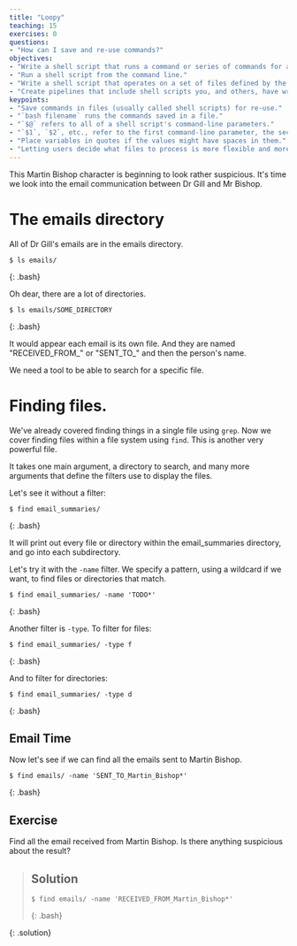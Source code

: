 ```yaml
---
title: "Loopy"
teaching: 15
exercises: 0
questions:
- "How can I save and re-use commands?"
objectives:
- "Write a shell script that runs a command or series of commands for a fixed set of files."
- "Run a shell script from the command line."
- "Write a shell script that operates on a set of files defined by the user on the command line."
- "Create pipelines that include shell scripts you, and others, have written."
keypoints:
- "Save commands in files (usually called shell scripts) for re-use."
- "`bash filename` runs the commands saved in a file."
- "`$@` refers to all of a shell script's command-line parameters."
- "`$1`, `$2`, etc., refer to the first command-line parameter, the second command-line parameter, etc."
- "Place variables in quotes if the values might have spaces in them."
- "Letting users decide what files to process is more flexible and more consistent with built-in Unix commands."
---
```


This Martin Bishop character is beginning to look rather suspicious. It's time we look into the email communication between Dr Gill and Mr Bishop.

# The emails directory

All of Dr Gill's emails are in the emails directory.

~~~
$ ls emails/
~~~
{: .bash}

Oh dear, there are a lot of directories.

~~~
$ ls emails/SOME_DIRECTORY
~~~
{: .bash}

It would appear each email is its own file. And they are named "RECEIVED_FROM_" or "SENT_TO_" and then the person's name.

We need a tool to be able to search for a specific file.

# Finding files.

We've already covered finding things in a single file using `grep`. Now we cover finding files within a file system using `find`. This is another very powerful file.

It takes one main argument, a directory to search, and many more arguments that define the filters use to display the files.

Let's see it without a filter:

~~~
$ find email_summaries/
~~~
{: .bash}

It will print out every file or directory within the email_summaries directory, and go into each subdirectory.

Let's try it with the `-name` filter. We specify a pattern, using a wildcard if we want, to find files or directories that match.

~~~
$ find email_summaries/ -name 'TODO*'
~~~
{: .bash}

Another filter is `-type`. To filter for files:

~~~
$ find email_summaries/ -type f
~~~
{: .bash}

And to filter for directories:

~~~
$ find email_summaries/ -type d
~~~
{: .bash}

## Email Time

Now let's see if we can find all the emails sent to Martin Bishop.

~~~
$ find emails/ -name 'SENT_TO_Martin_Bishop*'
~~~
{: .bash}

## Exercise

Find all the email received from Martin Bishop. Is there anything suspicious about the result?

> ## Solution
>
> ~~~
> $ find emails/ -name 'RECEIVED_FROM_Martin_Bishop*'
> ~~~
> {: .bash}
>
{: .solution}
